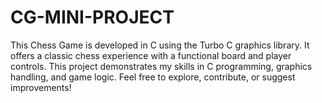 # CG-MINI-PROJECT
This Chess Game is developed in C using the Turbo C graphics library. It offers a classic chess experience with a functional board and player controls. This project demonstrates my skills in C programming, graphics handling, and game logic. Feel free to explore, contribute, or suggest improvements!
